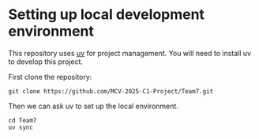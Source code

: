 # Setting up local development environment
This repository uses [uv](https://docs.astral.sh/uv/) for project management.
You will need to install uv to develop this project.

First clone the repository:
```shell
git clone https://github.com/MCV-2025-C1-Project/Team7.git
```

Then we can ask uv to set up the local environment.
```shell
cd Team7
uv sync
```

